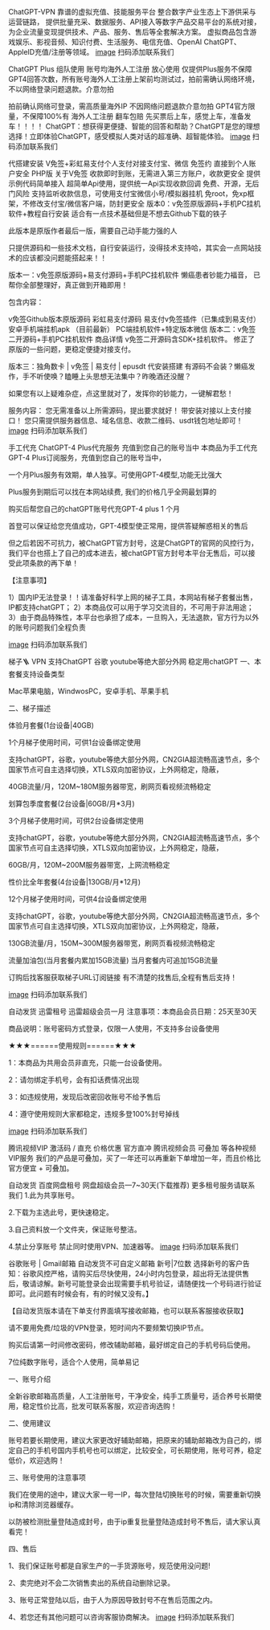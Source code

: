 

ChatGPT-VPN
靠谱的虚拟充值、技能服务平台 整合数字产业生态上下游供采与运营链路， 提供批量充采、数据服务、API接入等数字产品交易平台的系统对接， 为企业流量变现提供技术、产品、服务、售后等全套解决方案。 虚拟商品包含游戏娱乐、影视音频、知识付费、生活服务、电信充值、OpenAI ChatGPT、AppleID充值/注册等领域。
[image](https://github.com/Simonzaq/chatgpt-vpn/blob/f364d87b1684dd71e77bb7e53b1d4f4c7e88ae88/img/wechat.jpg?raw=true)
扫码添加联系我们

ChatGPT Plus 组队使用 账号均海外人工注册 放心使用
仅提供Plus服务不保障GPT4回答次数，所有账号海外人工注册上架前均测试过，拍前需确认网络环境，不以网络登录问题退款。介意勿拍

拍前确认网络可登录，需高质量海外IP 不因网络问题退款介意勿拍 GPT4官方限量，不保障100%有 海外人工注册 翻车包赔 先买票后上车，感觉上车，准备发车！！！！ ChatGPT：想获得更便捷、智能的回答和帮助？ChatGPT是您的理想选择！立即体验ChatGPT，感受模拟人类对话的超准确、超智能体验。
[image](https://github.com/Simonzaq/chatgpt-vpn/blob/f364d87b1684dd71e77bb7e53b1d4f4c7e88ae88/img/wechat.jpg?raw=true)
扫码添加联系我们

代搭建安装 V免签+彩虹易支付个人支付对接支付宝、微信 免签约 直接到个人账户安全 PHP版
关于V免签 收款即时到账，无需进入第三方账户，收款更安全 提供示例代码简单接入 超简单Api使用，提供统一Api实现收款回调 免费、开源，无后门风险 支持监听收款信息，可使用支付宝微信小号/模拟器挂机 免root，免xp框架，不修改支付宝/微信客户端，防封更安全 版本0：v免签原版源码+手机PC挂机软件+教程自行安装 适合有一点技术基础但是不想去Github下载的铁子

此版本是原版作者最后一版，需要自己动手能力强的人

只提供源码和一些技术文档，自行安装运行，没得技术支持哈，其实会一点网站技术的应该都没问题能搭起来！！

版本一：v免签原版源码+易支付源码+手机PC挂机软件 懒癌患者钞能力福音， 已帮你全部整理好，真正做到开箱即用！

包含内容：

v免签Github版本原版源码
彩虹易支付源码
易支付v免签插件（已集成到易支付）
安卓手机端挂机apk （目前最新）
PC端挂机软件+特定版本微信
版本二：v免签二开源码+手机PC挂机软件 商品详情 v免签二开源码含SDK+挂机软件。 修正了原版的一些问题，更稳定便捷对接支付。

版本三：独角数卡 | v免签 | 易支付 | epusdt 代安装搭建 有源码不会装？懒癌发作，手不听使唤？瞌睡上头思想无法集中？昨晚酒还没醒？

如果您有以上疑难杂症，点这里就对了，发挥你的钞能力，一键解君愁！

服务内容： 您无需准备以上所需源码，提出要求就好！ 带安装对接以上支付接口！ 您只需提供服务器信息、域名信息、收款二维码、usdt钱包地址即可！
[image](https://github.com/Simonzaq/chatgpt-vpn/blob/f364d87b1684dd71e77bb7e53b1d4f4c7e88ae88/img/wechat.jpg?raw=true)
扫码添加联系我们

手工代充 ChatGPT-4 Plus代充服务 充值到您自己的账号当中
本商品为手工代充GPT-4 Plus订阅服务，充值到您自己的账号当中，

一个月Plus服务有效期，单人独享。可使用GPT-4模型,功能无比强大

Plus服务到期后可以找在本网站续费, 我们的价格几乎全网最划算的

购买后帮您自己的chatGPT账号代充GPT-4 plus 1 个月

首登可以保证给您充值成功，GPT-4模型使正常用，提供答疑解惑相关的售后

但之后若因不可抗力，被ChatGPT官方封号，这是ChatGPT的官网的风控行为， 我们平台也搭上了自己的成本进去，被chatGPT官方封号本平台无售后，可以接受此项条款的再下单！

【注意事项】

1）国内IP无法登录！！请准备好科学上网的梯子工具，本网站有梯子套餐出售，IP都支持chatGPT； 2）本商品仅可以用于学习交流目的，不可用于非法用途； 3）由于商品特殊性，本平台也承担了成本，一旦购入，无法退款，官方行为以外的账号问题我们全程负责

[image](https://github.com/Simonzaq/chatgpt-vpn/blob/f364d87b1684dd71e77bb7e53b1d4f4c7e88ae88/img/wechat.jpg?raw=true)
扫码添加联系我们

梯子🪜 VPN 支持ChatGPT 谷歌 youtube等绝大部分外网 稳定用chatGPT
一、本套餐支持设备类型

Mac苹果电脑，WindwosPC，安卓手机、苹果手机

二、梯子描述

体验月套餐(1台设备|40GB)

1个月梯子使用时间，可供1台设备绑定使用

支持chatGPT，谷歌，youtube等绝大部分外网，CN2GIA超流畅高速节点，多个国家节点可自主选择切换，XTLS双向加密协议，上外网稳定，隐蔽，

40GB流量/月，120M~180M服务器带宽，刷网页看视频流畅稳定

划算包季度套餐(2台设备|60GB/月*3月)

3个月梯子使用时间，可供2台设备绑定使用

支持chatGPT，谷歌，youtube等绝大部分外网，CN2GIA超流畅高速节点，多个国家节点可自主选择切换，XTLS双向加密协议，上外网稳定，隐蔽，

60GB/月，120M~200M服务器带宽，上网流畅稳定

性价比全年套餐(4台设备|130GB/月*12月)

12个月梯子使用时间，可供4台设备绑定使用

支持chatGPT，谷歌，youtube等绝大部分外网，CN2GIA超流畅高速节点，多个国家节点可自主选择切换，XTLS双向加密协议，上外网稳定，隐蔽，

130GB流量/月，150M~300M服务器带宽，刷网页看视频流畅稳定

流量加油包(当月套餐内累加15GB流量) 当月套餐内可追加15GB流量

订购后找客服获取梯子URL订阅链接 有不清楚的找售后,全程有售后支持！

[image](https://github.com/Simonzaq/chatgpt-vpn/blob/f364d87b1684dd71e77bb7e53b1d4f4c7e88ae88/img/wechat.jpg?raw=true)
扫码添加联系我们

自动发货 迅雷租号 迅雷超级会员一月
注意事项：本商品会员日期：25天至30天

商品说明：账号密码方式登录，仅限一人使用，不支持多台设备使用

★★★======使用规则======★★★

1：本商品为共用会员非直充，只能一台设备使用。

2：请勿绑定手机号，会有扣话费情况出现

3：如违规使用，发现后改密回收账号不给予售后

4：遵守使用规则大家都稳定，违规多登100%封号掉线

[image](https://github.com/Simonzaq/chatgpt-vpn/blob/f364d87b1684dd71e77bb7e53b1d4f4c7e88ae88/img/wechat.jpg?raw=true)
扫码添加联系我们

腾讯视频VIP 激活码 / 直充 价格优惠 官方直冲 腾讯视频会员 可叠加 等各种视频VIP服务
我们的产品是可叠加，买了一年还可以再重新下单增加一年，而且价格比官方便宜 + 可叠加。

自动发货 百度网盘租号 网盘超级会员—7~30天(下载推荐) 更多租号服务请联系我们
1.此为共享账号。

2.下载为主选此号，更快速稳定。

3.自己资料放一个文件夹，保证账号整洁。

4.禁止分享账号 禁止同时使用VPN、加速器等。
[image](https://github.com/Simonzaq/chatgpt-vpn/blob/f364d87b1684dd71e77bb7e53b1d4f4c7e88ae88/img/wechat.jpg?raw=true)
扫码添加联系我们

谷歌账号 | Gmail邮箱 自动发货不可自定义邮箱 新号|7位数
选择新号的客户告知：谷歌风控严格，请购买后尽快使用，24小时内包登录，超出将无法提供售后，敬请谅解。新号可能登录会出现需要手机号验证，请随便找一个号码进行验证即可。此问题有时候会有，有的时候又没有。】

【自动发货版本请在下单支付界面填写接收邮箱，也可以联系客服接收获取】

请不要用免费/垃圾的VPN登录，短时间内不要频繁切换IP节点。

购买后请第一时间修改密码，修改辅助邮箱，最好绑定自己的手机号码后使用。

7位纯数字账号，适合个人使用，简单易记

一、账号介绍

全新谷歌邮箱高质量，人工注册账号，干净安全，纯手工质量号，适合养号长期使用，稳定性价比高，批发可联系客服，欢迎咨询选购！

二、使用建议

账号若要长期使用，建议大家更改好辅助邮箱，把原来的辅助邮箱改为自己的，绑定自己的手机号国内手机号也可以绑定，比较安全，可长期使用，账号可养，稳定低价，欢迎选购！

三、账号使用的注意事项

我们在使用的途中，建议大家一号一IP，每次登陆切换账号的时候，需要重新切换ip和清除浏览器缓存。

以防被检测批量登陆造成封号，由于ip重复批量登陆造成封号不售后，请大家认真看完！

四、售后

1、我们保证账号都是自家生产的一手货源账号，规范使用没问题!

2、卖完绝对不会二次销售卖出的系统自动删除记录。

3、账号正常登陆以后，由于人为原因导致封号不在售后范围之内。

4、若您还有其他问题可以咨询客服协商解决。
[image](https://github.com/Simonzaq/chatgpt-vpn/blob/f364d87b1684dd71e77bb7e53b1d4f4c7e88ae88/img/wechat.jpg?raw=true)
扫码添加联系我们
